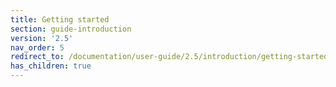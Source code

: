 ```yaml
---
title: Getting started
section: guide-introduction
version: '2.5'
nav_order: 5
redirect_to: /documentation/user-guide/2.5/introduction/getting-started/overview
has_children: true
---
```

